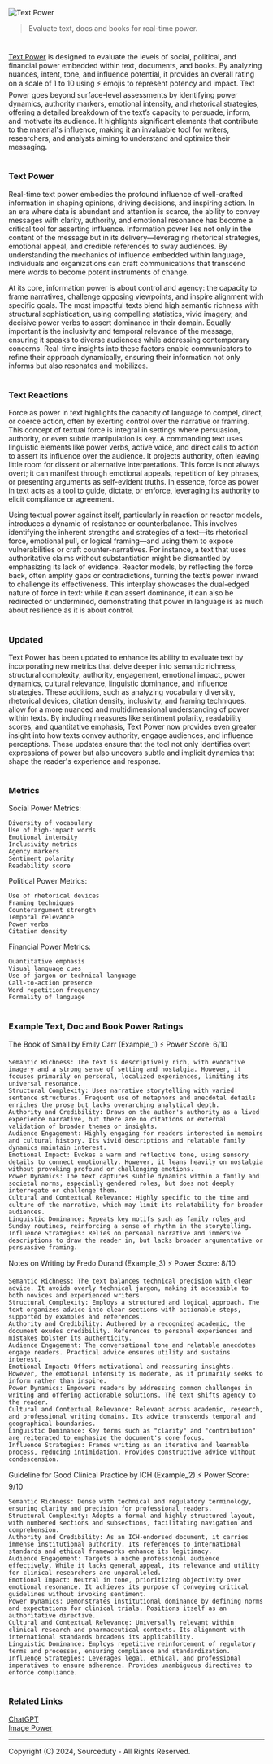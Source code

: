 ![Text Power](https://github.com/user-attachments/assets/2bfa0ee2-30f8-4a9e-a394-98914efe10cf)

> Evaluate text, docs and books for real-time power.
#

[Text Power](https://chatgpt.com/g/g-C7Xh7hZRo-text-power) is designed to evaluate the levels of social, political, and financial power embedded within text, documents, and books. By analyzing nuances, intent, tone, and influence potential, it provides an overall rating on a scale of 1 to 10 using ⚡ emojis to represent potency and impact. Text Power goes beyond surface-level assessments by identifying power dynamics, authority markers, emotional intensity, and rhetorical strategies, offering a detailed breakdown of the text’s capacity to persuade, inform, and motivate its audience. It highlights significant elements that contribute to the material's influence, making it an invaluable tool for writers, researchers, and analysts aiming to understand and optimize their messaging.

#
### Text Power

Real-time text power embodies the profound influence of well-crafted information in shaping opinions, driving decisions, and inspiring action. In an era where data is abundant and attention is scarce, the ability to convey messages with clarity, authority, and emotional resonance has become a critical tool for asserting influence. Information power lies not only in the content of the message but in its delivery—leveraging rhetorical strategies, emotional appeal, and credible references to sway audiences. By understanding the mechanics of influence embedded within language, individuals and organizations can craft communications that transcend mere words to become potent instruments of change.

At its core, information power is about control and agency: the capacity to frame narratives, challenge opposing viewpoints, and inspire alignment with specific goals. The most impactful texts blend high semantic richness with structural sophistication, using compelling statistics, vivid imagery, and decisive power verbs to assert dominance in their domain. Equally important is the inclusivity and temporal relevance of the message, ensuring it speaks to diverse audiences while addressing contemporary concerns. Real-time insights into these factors enable communicators to refine their approach dynamically, ensuring their information not only informs but also resonates and mobilizes.

#
### Text Reactions

Force as power in text highlights the capacity of language to compel, direct, or coerce action, often by exerting control over the narrative or framing. This concept of textual force is integral in settings where persuasion, authority, or even subtle manipulation is key. A commanding text uses linguistic elements like power verbs, active voice, and direct calls to action to assert its influence over the audience. It projects authority, often leaving little room for dissent or alternative interpretations. This force is not always overt; it can manifest through emotional appeals, repetition of key phrases, or presenting arguments as self-evident truths. In essence, force as power in text acts as a tool to guide, dictate, or enforce, leveraging its authority to elicit compliance or agreement.

Using textual power against itself, particularly in reaction or reactor models, introduces a dynamic of resistance or counterbalance. This involves identifying the inherent strengths and strategies of a text—its rhetorical force, emotional pull, or logical framing—and using them to expose vulnerabilities or craft counter-narratives. For instance, a text that uses authoritative claims without substantiation might be dismantled by emphasizing its lack of evidence. Reactor models, by reflecting the force back, often amplify gaps or contradictions, turning the text’s power inward to challenge its effectiveness. This interplay showcases the dual-edged nature of force in text: while it can assert dominance, it can also be redirected or undermined, demonstrating that power in language is as much about resilience as it is about control.

#
### Updated

Text Power has been updated to enhance its ability to evaluate text by incorporating new metrics that delve deeper into semantic richness, structural complexity, authority, engagement, emotional impact, power dynamics, cultural relevance, linguistic dominance, and influence strategies. These additions, such as analyzing vocabulary diversity, rhetorical devices, citation density, inclusivity, and framing techniques, allow for a more nuanced and multidimensional understanding of power within texts. By including measures like sentiment polarity, readability scores, and quantitative emphasis, Text Power now provides even greater insight into how texts convey authority, engage audiences, and influence perceptions. These updates ensure that the tool not only identifies overt expressions of power but also uncovers subtle and implicit dynamics that shape the reader's experience and response.

#
### Metrics

Social Power Metrics:
```
Diversity of vocabulary
Use of high-impact words
Emotional intensity
Inclusivity metrics
Agency markers
Sentiment polarity
Readability score
```
Political Power Metrics:
```
Use of rhetorical devices
Framing techniques
Counterargument strength
Temporal relevance
Power verbs
Citation density
```
Financial Power Metrics:
```
Quantitative emphasis
Visual language cues
Use of jargon or technical language
Call-to-action presence
Word repetition frequency
Formality of language
```
#
### Example Text, Doc and Book Power Ratings

The Book of Small by Emily Carr (Example_1) ⚡ Power Score: 6/10

```
Semantic Richness: The text is descriptively rich, with evocative imagery and a strong sense of setting and nostalgia. However, it focuses primarily on personal, localized experiences, limiting its universal resonance.
Structural Complexity: Uses narrative storytelling with varied sentence structures. Frequent use of metaphors and anecdotal details enriches the prose but lacks overarching analytical depth.
Authority and Credibility: Draws on the author's authority as a lived experience narrative, but there are no citations or external validation of broader themes or insights.
Audience Engagement: Highly engaging for readers interested in memoirs and cultural history. Its vivid descriptions and relatable family dynamics maintain interest.
Emotional Impact: Evokes a warm and reflective tone, using sensory details to connect emotionally. However, it leans heavily on nostalgia without provoking profound or challenging emotions.
Power Dynamics: The text captures subtle dynamics within a family and societal norms, especially gendered roles, but does not deeply interrogate or challenge them.
Cultural and Contextual Relevance: Highly specific to the time and culture of the narrative, which may limit its relatability for broader audiences.
Linguistic Dominance: Repeats key motifs such as family roles and Sunday routines, reinforcing a sense of rhythm in the storytelling.
Influence Strategies: Relies on personal narrative and immersive descriptions to draw the reader in, but lacks broader argumentative or persuasive framing.
```

Notes on Writing by Fredo Durand (Example_3) ⚡ Power Score: 8/10

```
Semantic Richness: The text balances technical precision with clear advice. It avoids overly technical jargon, making it accessible to both novices and experienced writers.
Structural Complexity: Employs a structured and logical approach. The text organizes advice into clear sections with actionable steps, supported by examples and references.
Authority and Credibility: Authored by a recognized academic, the document exudes credibility. References to personal experiences and mistakes bolster its authenticity.
Audience Engagement: The conversational tone and relatable anecdotes engage readers. Practical advice ensures utility and sustains interest.
Emotional Impact: Offers motivational and reassuring insights. However, the emotional intensity is moderate, as it primarily seeks to inform rather than inspire.
Power Dynamics: Empowers readers by addressing common challenges in writing and offering actionable solutions. The text shifts agency to the reader.
Cultural and Contextual Relevance: Relevant across academic, research, and professional writing domains. Its advice transcends temporal and geographical boundaries.
Linguistic Dominance: Key terms such as "clarity" and "contribution" are reiterated to emphasize the document's core focus.
Influence Strategies: Frames writing as an iterative and learnable process, reducing intimidation. Provides constructive advice without condescension.
```

Guideline for Good Clinical Practice by ICH (Example_2) ⚡ Power Score: 9/10

```
Semantic Richness: Dense with technical and regulatory terminology, ensuring clarity and precision for professional readers.
Structural Complexity: Adopts a formal and highly structured layout, with numbered sections and subsections, facilitating navigation and comprehension.
Authority and Credibility: As an ICH-endorsed document, it carries immense institutional authority. Its references to international standards and ethical frameworks enhance its legitimacy.
Audience Engagement: Targets a niche professional audience effectively. While it lacks general appeal, its relevance and utility for clinical researchers are unparalleled.
Emotional Impact: Neutral in tone, prioritizing objectivity over emotional resonance. It achieves its purpose of conveying critical guidelines without invoking sentiment.
Power Dynamics: Demonstrates institutional dominance by defining norms and expectations for clinical trials. Positions itself as an authoritative directive.
Cultural and Contextual Relevance: Universally relevant within clinical research and pharmaceutical contexts. Its alignment with international standards broadens its applicability.
Linguistic Dominance: Employs repetitive reinforcement of regulatory terms and processes, ensuring compliance and standardization.
Influence Strategies: Leverages legal, ethical, and professional imperatives to ensure adherence. Provides unambiguous directives to enforce compliance.
```

#
### Related Links

[ChatGPT](https://github.com/sourceduty/ChatGPT)
<br>
[Image Power](https://github.com/sourceduty/Image_Power)

***
Copyright (C) 2024, Sourceduty - All Rights Reserved.
